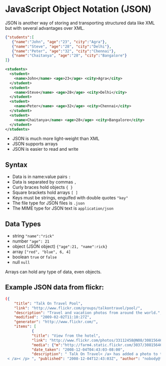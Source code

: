 # JavaScript Object Notation (JSON)


JSON is another way of storing and transporting structured data like XML but with several advantages over XML.



```json
{"students":[
   {"name":"John", "age":"23", "city":"Agra"},
   {"name":"Steve", "age":"28", "city":"Delhi"},
   {"name":"Peter", "age":"32", "city":"Chennai"},
   {"name":"Chaitanya", "age":"28", "city":"Bangalore"}
]}
```

```xml
<students>
  <student>
    <name>John</name> <age>23</age> <city>Agra</city>
  </student>
  <student>
    <name>Steve</name> <age>28</age> <city>Delhi</city>
  </student>
  <student>
    <name>Peter</name> <age>32</age> <city>Chennai</city>
  </student>
  <student>
    <name>Chaitanya</name> <age>28</age> <city>Bangalore</city>
  </student>
</students>
```

- JSON is much more light-weight than XML
- JSON supports arrays
- JSON is easier to read and write

## Syntax

- Data is in name:value pairs `:`
- Data is separated by commas `,`
- Curly braces hold objects `{ }`
- Square brackets hold arrays `[ ]`
- Keys must be strings, engulfed with double quotes `"key"`
- The file type for JSON files is `.json`
- The MIME type for JSON text is `application/json`

## Data Types

- string `"name":"rick"`
- number `"age": 21`
- object (JSON object) `{"age":21, "name":rick}`
- array `["red", "blue", 6, 4]`
- boolean `true` or `false`
- null `null`

Arrays can hold any type of data, even objects.

## Example JSON data from flickr:
```json
({
    "title": "Talk On Travel Pool",
    "link": "http://www.flickr.com/groups/talkontravel/pool/",
    "description": "Travel and vacation photos from around the world.",
    "modified": "2009-02-02T11:10:27Z",
    "generator": "http://www.flickr.com/",
    "items": [
            {
            "title": "View from the hotel",
            "link": "http://www.flickr.com/photos/33112458@N08/3081564649/in/pool-998875@N22",
            "media": {"m":"http://farm4.static.flickr.com/3037/3081564649_4a6569750c_m.jpg"},
            "date_taken": "2008-12-04T04:43:03-08:00",
            "description": " Talk On Travel< /a> has added a photo to the pool:< /p>
 < /a>< /p> ", "published": "2008-12-04T12:43:03Z", "author": "nobody@flickr.com (Talk On Travel)", "author_id": "33112458@N08", "tags": "spain dolphins tenerife canaries lagomera aqualand playadelasamericas junglepark losgigantos loscristines talkontravel" } ] })
```
